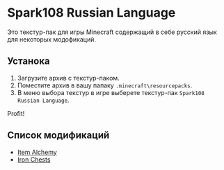 # Spark108 Russian Language
Это текстур-пак для игры Minecraft содержащий в себе русский язык для некоторых модофикаций.

## Устанока
1. Загрузите архив с текстур-паком.
2. Поместите архив в вашу папаку `.minecraft\resourcepacks`.
3. В меню выбора текстур в игре выберете текстур-пак `Spark108 Russian Language`.

Profit!

## Список модификаций
- [Item Alchemy](https://modrinth.com/mod/item-alchemy)
- [Iron Chests](https://modrinth.com/mod/iron-chests-fabric)
